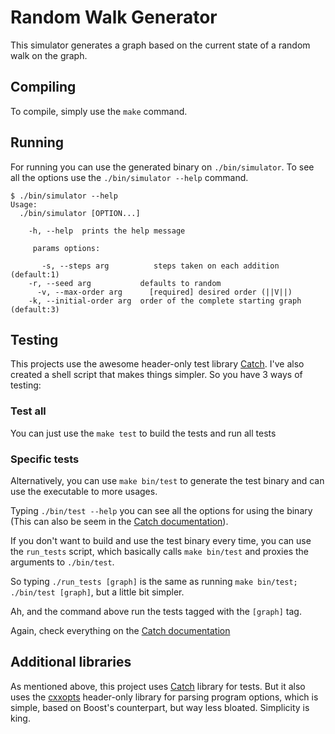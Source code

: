 # Random Walk Generator

This simulator generates a graph based on the current state of a random walk on the graph.

## Compiling

To compile, simply use the `make` command.

## Running

For running you can use the generated binary on `./bin/simulator`. To see all the options use the `./bin/simulator --help` command.

```
$ ./bin/simulator --help
Usage:
  ./bin/simulator [OPTION...]

    -h, --help  prints the help message

     params options:

       -s, --steps arg          steps taken on each addition (default:1)
    -r, --seed arg           defaults to random
      -v, --max-order arg      [required] desired order (||V||)
    -k, --initial-order arg  order of the complete starting graph (default:3)
```

## Testing

This projects use the awesome header-only test library [Catch][catch]. I've also created a shell script that makes things simpler. So you have 3 ways of testing:

### Test all

You can just use the `make test` to build the tests and run all tests

### Specific tests

Alternatively, you can use `make bin/test` to generate the test binary and can use the executable to more usages.

Typing `./bin/test --help` you can see all the options for using the binary (This can also be seem in the [Catch documentation][catch_doc]).

If you don't want to build and use the test binary every time, you can use the `run_tests` script, which basically calls `make bin/test` and proxies the arguments to `./bin/test`.

So typing `./run_tests [graph]` is the same as running `make bin/test; ./bin/test [graph]`, but a little bit simpler.

Ah, and the command above run the tests tagged with the `[graph]` tag.

Again, check everything on the [Catch documentation][catch_doc]

## Additional libraries

As mentioned above, this project uses [Catch][catch] library for tests. But it also uses the [cxxopts][cxxopts] header-only library for parsing program options, which is simple, based on Boost's counterpart, but way less bloated. Simplicity is king.

[catch]: https://github.com/philsquared/Catch "Catch"
[catch_doc]: https://github.com/philsquared/Catch/blob/master/docs/Readme.md "Catch Documentation"
[cxxopts]: https://github.com/jarro2783/cxxopts
